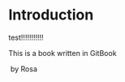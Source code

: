 # Introduction

test!!!!!!!!!!!

This is a book written in GitBook

​                                                    by Rosa